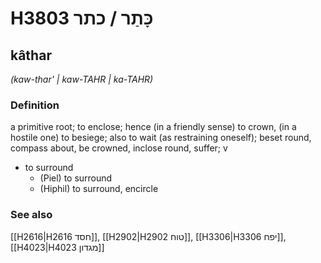 # H3803 כָּתַר / כתר

## kâthar

_(kaw-thar' | kaw-TAHR | ka-TAHR)_

### Definition

a primitive root; to enclose; hence (in a friendly sense) to crown, (in a hostile one) to besiege; also to wait (as restraining oneself); beset round, compass about, be crowned, inclose round, suffer; v

- to surround
  - (Piel) to surround
  - (Hiphil) to surround, encircle

### See also

[[H2616|H2616 חסד]], [[H2902|H2902 טוח]], [[H3306|H3306 יפח]], [[H4023|H4023 מגדון]]
